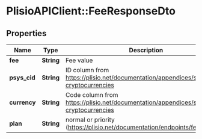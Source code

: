 # PlisioAPIClient::FeeResponseDto

## Properties
Name | Type | Description | Notes
------------ | ------------- | ------------- | -------------
**fee** | **String** | Fee value | [optional] 
**psys_cid** | **String** | ID column from https://plisio.net/documentation/appendices/supported-cryptocurrencies | [optional] 
**currency** | **String** | Code column from https://plisio.net/documentation/appendices/supported-cryptocurrencies | [optional] 
**plan** | **String** | normal or priority (https://plisio.net/documentation/endpoints/fee-plans) | [optional] 

